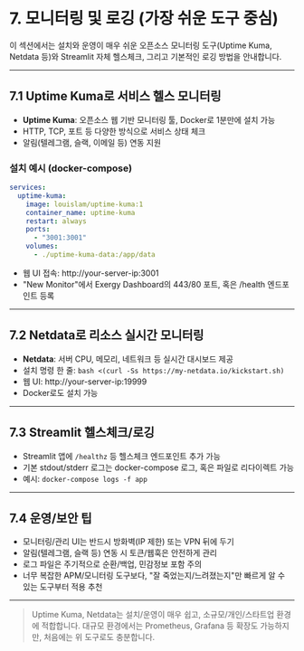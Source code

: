 # 7. 모니터링 및 로깅 (가장 쉬운 도구 중심)

이 섹션에서는 설치와 운영이 매우 쉬운 오픈소스 모니터링 도구(Uptime Kuma, Netdata 등)와 Streamlit 자체 헬스체크, 그리고 기본적인 로깅 방법을 안내합니다.

---

## 7.1 Uptime Kuma로 서비스 헬스 모니터링

- **Uptime Kuma**: 오픈소스 웹 기반 모니터링 툴, Docker로 1분만에 설치 가능
- HTTP, TCP, 포트 등 다양한 방식으로 서비스 상태 체크
- 알림(텔레그램, 슬랙, 이메일 등) 연동 지원

### 설치 예시 (docker-compose)
```yaml
services:
  uptime-kuma:
    image: louislam/uptime-kuma:1
    container_name: uptime-kuma
    restart: always
    ports:
      - "3001:3001"
    volumes:
      - ./uptime-kuma-data:/app/data
```
- 웹 UI 접속: http://your-server-ip:3001
- "New Monitor"에서 Exergy Dashboard의 443/80 포트, 혹은 /health 엔드포인트 등록

---

## 7.2 Netdata로 리소스 실시간 모니터링

- **Netdata**: 서버 CPU, 메모리, 네트워크 등 실시간 대시보드 제공
- 설치 명령 한 줄: `bash <(curl -Ss https://my-netdata.io/kickstart.sh)`
- 웹 UI: http://your-server-ip:19999
- Docker로도 설치 가능

---

## 7.3 Streamlit 헬스체크/로깅

- Streamlit 앱에 `/healthz` 등 헬스체크 엔드포인트 추가 가능
- 기본 stdout/stderr 로그는 docker-compose 로그, 혹은 파일로 리다이렉트 가능
- 예시: `docker-compose logs -f app`

---

## 7.4 운영/보안 팁
- 모니터링/관리 UI는 반드시 방화벽(IP 제한) 또는 VPN 뒤에 두기
- 알림(텔레그램, 슬랙 등) 연동 시 토큰/웹훅은 안전하게 관리
- 로그 파일은 주기적으로 순환/백업, 민감정보 포함 주의
- 너무 복잡한 APM/모니터링 도구보다, "잘 죽었는지/느려졌는지"만 빠르게 알 수 있는 도구부터 적용 추천

---

> Uptime Kuma, Netdata는 설치/운영이 매우 쉽고, 소규모/개인/스타트업 환경에 적합합니다. 대규모 환경에서는 Prometheus, Grafana 등 확장도 가능하지만, 처음에는 위 도구로도 충분합니다. 